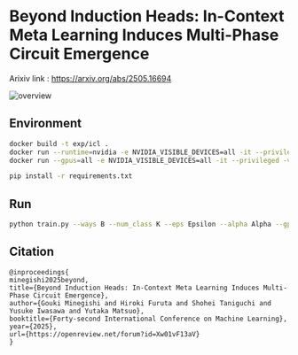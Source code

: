# Beyond Induction Heads: In-Context Meta Learning Induces Multi-Phase Circuit Emergence
Arixiv link : https://arxiv.org/abs/2505.16694 

![overview](acc_gif.gif)


## Environment
```bash
docker build -t exp/icl .
docker run --runtime=nvidia -e NVIDIA_VISIBLE_DEVICES=all -it --privileged -v ~/induction-head:/workspace/induction-head -p 9990:9990 --shm-size=16gb --name exp_icl exp/icl
docker run --gpus=all -e NVIDIA_VISIBLE_DEVICES=all -it --privileged -v ~/induction-head:/workspace/induction-head-p 9990:9990 --shm-size=16gb --name exp_icl exp/icl

pip install -r requirements.txt
```

## Run
```bash
python train.py --ways B --num_class K --eps Epsilon --alpha Alpha --gpu GPU
```

## Citation
```
@inproceedings{
minegishi2025beyond,
title={Beyond Induction Heads: In-Context Meta Learning Induces Multi-Phase Circuit Emergence},
author={Gouki Minegishi and Hiroki Furuta and Shohei Taniguchi and Yusuke Iwasawa and Yutaka Matsuo},
booktitle={Forty-second International Conference on Machine Learning},
year={2025},
url={https://openreview.net/forum?id=Xw01vF13aV}
}
```
